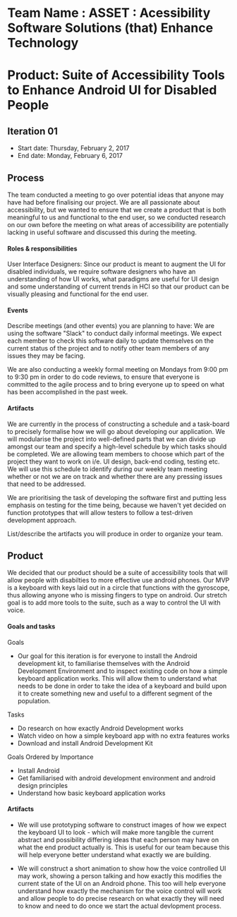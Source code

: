# Team Name : ASSET : Acessibility Software Solutions (that) Enhance Technology  
# Product: Suite of Accessibility Tools to Enhance Android UI for Disabled People

## Iteration 01

 * Start date: Thursday, February 2, 2017
 * End date: Monday, February 6, 2017

## Process

The team conducted a meeting to go over potential ideas that anyone may have had before finalising our project. We are all passionate about accessibility, but we wanted to ensure that we create a product that is both meaningful to us and functional to the end user, so we conducted research on our own before the meeting on what areas of accessibility are potentially lacking in useful software and discussed this during the meeting.

#### Roles & responsibilities

User Interface Designers: Since our product is meant to augment the UI for disabled individuals, we require software designers who have an understanding of how UI works, what paradigms are useful for UI design and some understanding of current trends in HCI so that our product can be visually pleasing and functional for the end user.

#### Events

Describe meetings (and other events) you are planning to have:
We are using the software "Slack" to conduct daily informal meetings. We expect each member to check this software daily to update themselves on the current status of the project and to notify other team members of any issues they may be facing.

We are also conducting a weekly formal meeting on Mondays from 9:00 pm to 9:30 pm in order to do code reviews, to ensure that everyone is committed to the agile process and to bring everyone up to speed on what has been accomplished in the past week.

#### Artifacts

We are currently in the process of constructing a schedule and a task-board to precisely formalise how we will go about developing our application. We will modularise the project into well-defined parts that we can divide up amongst our team and specify a high-level schedule by which tasks should be completed. We are allowing team members to choose which part of the project they want to work on i/e. UI design, back-end coding, testing etc. We will use this schedule to identify during our weekly team meeting whether or not we are on track and whether there are any pressing issues that need to be addressed.

We are prioritising the task of developing the software first and putting less emphasis on testing for the time being, because we haven't yet decided on function prototypes that will allow testers to follow a test-driven development approach.

List/describe the artifacts you will produce in order to organize your team.

## Product

We decided that our product should be a suite of accessibility tools that will allow people with disabilties to more effective use android phones. Our MVP is a keyboard with keys laid out in a circle that functions with the gyroscope, thus allowing anyone who is missing fingers to type on android. Our stretch goal is to add more tools to the suite, such as a way to control the UI with voice.

#### Goals and tasks
 Goals
- Our goal for this iteration is for everyone to install the Android development kit, to familiarise themselves with the Android Development Environment and to inspect existing code on how a simple keyboard application works. This will allow them to understand what needs to be done in order to take the idea of a keyboard and build upon it to create something new and useful to a different segment of the population.

 Tasks
 - Do research on how exactly Android Development works
 - Watch video on how a simple keyboard app with no extra features works
 - Download and install Android Development Kit

Goals Ordered by Importance
 - Install Android
 - Get familiarised with android development environment and android design principles
 - Understand how basic keyboard application works

#### Artifacts
 - We will use prototyping software to construct images of how we expect the keyboard UI to look - which will
   make more tangible the current abstract and possibility differing ideas that each person may have on what the end
   product actually is.
        This is useful for our team because this will help everyone better understand what exactly we are building.
        
 - We will construct a short animation to show how the voice controlled UI may work, showing a person talking
   and how exactly this modifies the current state of the UI on an Android phone.
        This too will help everyone understand how exactly the mechanism for the voice control will work and allow
        people to do precise research on what exactly they will need to know and need to do once we start the actual
        devlopment process.
